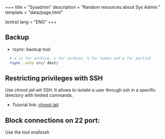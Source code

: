 +++
title = "Sysadmin"
description = "Random resources about Sys Admin."
template = "data/page.html"

[extra]
lang = "ENG"
+++

## Backup

* rsync: backup tool
```sh
  # a is for archive, v for verbose, h for human and p for partial
  rsync -avhp src/ dest/
```

## Restricting privileges with SSH

Use *chroot jail* wit SSH. It allows to isolate a user through ssh in a
specific directory with limited commands.

* Tutorial link: [chroot jail](https://allanfeid.com/content/creating-chroot-jail-ssh-access)

## Block connections on 22 port:

Use the tool *endlessh*
